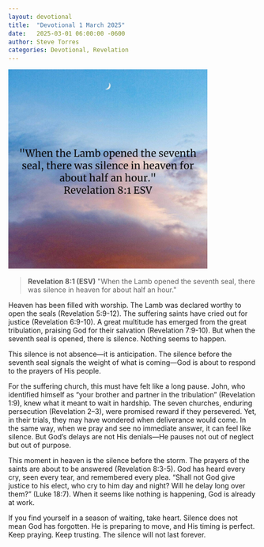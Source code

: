 ```yaml
---
layout: devotional
title:  "Devotional 1 March 2025"
date:   2025-03-01 06:00:00 -0600
author: Steve Torres
categories: Devotional, Revelation
---
```

<img src="https://github.com/ElEsteeb/ElEsteeb.github.io/blob/main/images/devotionals/Rev-8_1.jpg?raw=true" alt="Revelation 8:1.jpg" style="max-width: 80%; height: auto;">

>**Revelation 8:1 (ESV)**
>"When the Lamb opened the seventh seal, there was silence in heaven for about half an hour."

Heaven has been filled with worship. The Lamb was declared worthy to open the seals (Revelation 5:9-12). The suffering saints have cried out for justice (Revelation 6:9-10). A great multitude has emerged from the great tribulation, praising God for their salvation (Revelation 7:9-10). But when the seventh seal is opened, there is silence. Nothing seems to happen.

This silence is not absence—it is anticipation. The silence before the seventh seal signals the weight of what is coming—God is about to respond to the prayers of His people.

For the suffering church, this must have felt like a long pause. John, who identified himself as “your brother and partner in the tribulation” (Revelation 1:9), knew what it meant to wait in hardship. The seven churches, enduring persecution (Revelation 2–3), were promised reward if they persevered. Yet, in their trials, they may have wondered when deliverance would come. In the same way, when we pray and see no immediate answer, it can feel like silence. But God’s delays are not His denials—He pauses not out of neglect but out of purpose.

This moment in heaven is the silence before the storm. The prayers of the saints are about to be answered (Revelation 8:3-5). God has heard every cry, seen every tear, and remembered every plea. “Shall not God give justice to his elect, who cry to him day and night? Will he delay long over them?” (Luke 18:7). When it seems like nothing is happening, God is already at work.

If you find yourself in a season of waiting, take heart. Silence does not mean God has forgotten. He is preparing to move, and His timing is perfect. Keep praying. Keep trusting. The silence will not last forever.

